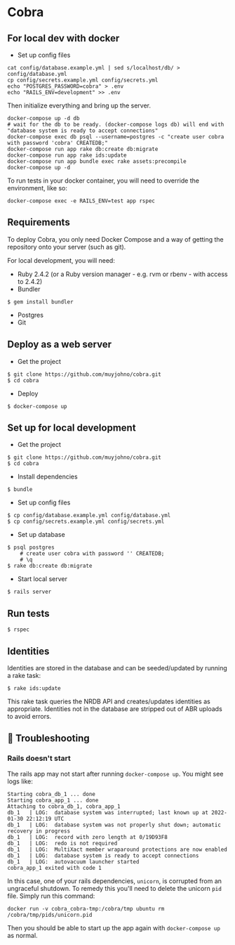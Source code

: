 # Cobra

## For local dev with docker

- Set up config files
```
cat config/database.example.yml | sed s/localhost/db/ > config/database.yml
cp config/secrets.example.yml config/secrets.yml
echo "POSTGRES_PASSWORD=cobra" > .env
echo "RAILS_ENV=development" >> .env
```

Then initialize everything and bring up the server.

```
docker-compose up -d db
# wait for the db to be ready. (docker-compose logs db) will end with "database system is ready to accept connections"
docker-compose exec db psql --username=postgres -c "create user cobra with password 'cobra' CREATEDB;"
docker-compose run app rake db:create db:migrate
docker-compose run app rake ids:update
docker-compose run app bundle exec rake assets:precompile
docker-compose up -d
```

To run tests in your docker container, you will need to override the environment, like so:
```
docker-compose exec -e RAILS_ENV=test app rspec
```

## Requirements
To deploy Cobra, you only need Docker Compose and a way of getting the repository onto your server (such as git).

For local development, you will need:
- Ruby 2.4.2 (or a Ruby version manager - e.g. rvm or rbenv - with access to 2.4.2)
- Bundler
```
$ gem install bundler
```
- Postgres
- Git

## Deploy as a web server
- Get the project
```
$ git clone https://github.com/muyjohno/cobra.git
$ cd cobra
```
- Deploy
```
$ docker-compose up
```

## Set up for local development
- Get the project
```
$ git clone https://github.com/muyjohno/cobra.git
$ cd cobra
```
- Install dependencies
```
$ bundle
```
- Set up config files
```
$ cp config/database.example.yml config/database.yml
$ cp config/secrets.example.yml config/secrets.yml
```
- Set up database
```
$ psql postgres
    # create user cobra with password '' CREATEDB;
    # \q
$ rake db:create db:migrate
```
- Start local server
```
$ rails server
```

## Run tests
```
$ rspec
```

## Identities
Identities are stored in the database and can be seeded/updated by running a rake task:
```
$ rake ids:update
```
This rake task queries the NRDB API and creates/updates identities as appropriate.
Identities not in the database are stripped out of ABR uploads to avoid errors.

## :bug: Troubleshooting

### Rails doesn't start
The rails app may not start after running `docker-compose up`. You might see logs like:

```
Starting cobra_db_1 ... done
Starting cobra_app_1 ... done
Attaching to cobra_db_1, cobra_app_1
db_1   | LOG:  database system was interrupted; last known up at 2022-01-30 22:12:19 UTC
db_1   | LOG:  database system was not properly shut down; automatic recovery in progress
db_1   | LOG:  record with zero length at 0/19D93F8
db_1   | LOG:  redo is not required
db_1   | LOG:  MultiXact member wraparound protections are now enabled
db_1   | LOG:  database system is ready to accept connections
db_1   | LOG:  autovacuum launcher started
cobra_app_1 exited with code 1
```

In this case, one of your rails dependencies, `unicorn`, is corrupted from an ungraceful shutdown.
To remedy this you'll need to delete the unicorn `pid` file. Simply run this command:

```
docker run -v cobra_cobra-tmp:/cobra/tmp ubuntu rm /cobra/tmp/pids/unicorn.pid
```

Then you should be able to start up the app again with `docker-compose up` as normal.
